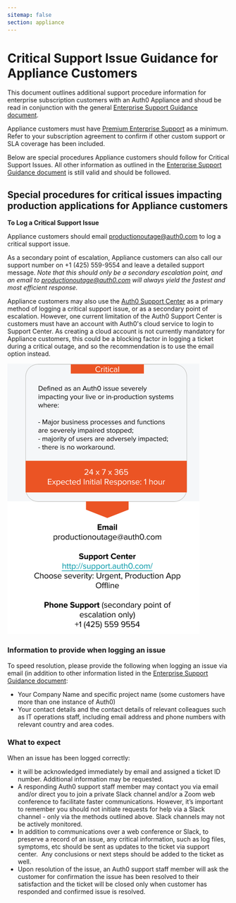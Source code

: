 ```yaml
---
sitemap: false
section: appliance
---
```


# Critical Support Issue Guidance for Appliance Customers

This document outlines additional support procedure information for enterprise subscription customers with an Auth0 Appliance and shoud be read in conjunction with the general [Enterprise Support Guidance document](/enterprise-support).

Appliance customers must have [Premium Enterprise Support](/enterprise-support#premium-enterprise-support) as a minimum. Refer to your subscription agreement to confirm if other custom support or SLA coverage has been included.

Below are special procedures Appliance customers should follow for Critical Support Issues.  All other information as outlined in the [Enterprise Support Guidance document](/enterprise-support) is still valid and should be followed.

## Special procedures for critical issues impacting production applications for Appliance customers

**To Log a Critical Support Issue**

Appliance customers should email productionoutage@auth0.com to log a critical support issue.

As a secondary point of escalation, Appliance customers can also call our support number on +1 (425) 559-9554 and leave a detailed support message. *Note that this should only be a secondary escalation point, and an email to productionoutage@auth0.com will always yield the fastest and most efficient response.*

Appliance customers may also use the [Auth0 Support Center](https://support.auth0.com) as a primary method of logging a critical support issue, or as a secondary point of escalation.  However, one current limitation of the Auth0 Support Center is customers must have an account with Auth0's cloud service to login to Support Center.  As creating a cloud account is not currently mandatory for Appliance customers, this could be a blocking factor in logging a ticket during a critical outage, and so the recommendation is to use the email option instead.

![](/media/articles/onboarding/critical-support.png)

### Information to provide when logging an issue

To speed resolution, please provide the following when logging an issue via email (in addition to other information listed in the [Enterprise Support Guidance document](/enterprise-support):

* Your Company Name and specific project name (some customers have more than one instance of Auth0)
* Your contact details and the contact details of relevant colleagues such as IT operations staff, including email address and phone numbers with relevant country and area codes.

### What to expect

When an issue has been logged correctly:

* it will be acknowledged immediately by email and assigned a ticket ID number. Additional information may be requested.
* A responding Auth0 support staff member may contact you via email and/or direct you to join a private Slack channel and/or a Zoom web conference to facilitate faster communications.  However, it’s important to remember you should not initiate requests for help via a Slack channel - only via the methods outlined above. Slack channels may not be actively monitored.
* In addition to communications over a web conference or Slack, to preserve a record of an issue, any critical information, such as log files, symptoms, etc should be sent as updates to the ticket via support center.  Any conclusions or next steps should be added to the ticket as well.
* Upon resolution of the issue, an Auth0 support staff member will ask the customer for confirmation the issue has been resolved to their satisfaction and the ticket will be closed only when customer has responded and confirmed issue is resolved.
